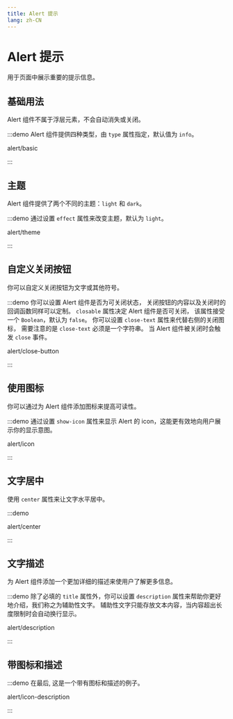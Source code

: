 ```yaml
---
title: Alert 提示
lang: zh-CN
---
```


# Alert 提示

用于页面中展示重要的提示信息。

## 基础用法

Alert 组件不属于浮层元素，不会自动消失或关闭。

:::demo Alert 组件提供四种类型，由 `type` 属性指定，默认值为 `info`。

alert/basic

:::

## 主题

Alert 组件提供了两个不同的主题：`light` 和 `dark`。

:::demo 通过设置 `effect` 属性来改变主题，默认为 `light`。

alert/theme

:::

## 自定义关闭按钮

你可以自定义关闭按钮为文字或其他符号。

:::demo 你可以设置 Alert 组件是否为可关闭状态， 关闭按钮的内容以及关闭时的回调函数同样可以定制。 `closable` 属性决定 Alert 组件是否可关闭， 该属性接受一个 `Boolean`，默认为 `false`。 你可以设置 `close-text` 属性来代替右侧的关闭图标， 需要注意的是 `close-text` 必须是一个字符串。 当 Alert 组件被关闭时会触发 `close` 事件。

alert/close-button

:::

## 使用图标

你可以通过为 Alert 组件添加图标来提高可读性。

:::demo 通过设置 `show-icon` 属性来显示 Alert 的 icon，这能更有效地向用户展示你的显示意图。

alert/icon

:::

## 文字居中

使用 `center` 属性来让文字水平居中。

:::demo

alert/center

:::

## 文字描述

为 Alert 组件添加一个更加详细的描述来使用户了解更多信息。

:::demo 除了必填的 `title` 属性外，你可以设置 `description` 属性来帮助你更好地介绍，我们称之为辅助性文字。 辅助性文字只能存放文本内容，当内容超出长度限制时会自动换行显示。

alert/description

:::

## 带图标和描述

:::demo 在最后, 这是一个带有图标和描述的例子。

alert/icon-description

:::

